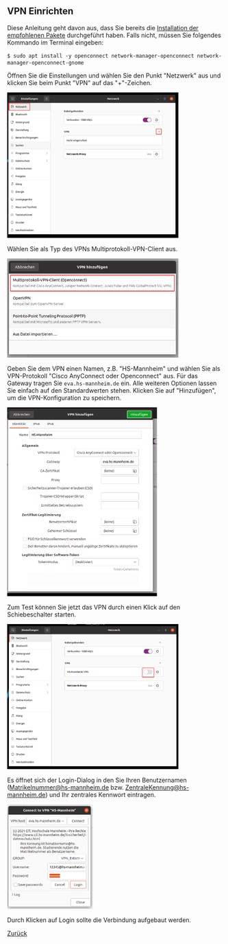 ## VPN Einrichten

Diese Anleitung geht davon aus, dass Sie bereits die [Installation der empfohlenen Pakete](installation-packages.md) durchgeführt haben. Falls nicht, müssen Sie folgendes Kommando im Terminal eingeben:

```console
$ sudo apt install -y openconnect network-manager-openconnect network-manager-openconnect-gnome
```

Öffnen Sie die Einstellungen und wählen Sie den Punkt "Netzwerk" aus und klicken Sie beim Punkt "VPN" auf das "+"-Zeichen.

<img src="img/vpn_1.png" width="400">

Wählen Sie als Typ des VPNs Multiprotokoll-VPN-Client aus.

<img src="img/vpn_2.png" width="400">

Geben Sie dem VPN einen Namen, z.B. "HS-Mannheim" und wählen Sie als VPN-Protokoll "Cisco AnyConnect oder Openconnect" aus. Für das Gateway tragen Sie `eva.hs-mannheim.de` ein. Alle weiteren Optionen lassen Sie einfach auf den Standardwerten stehen. Klicken Sie auf "Hinzufügen", um die VPN-Konfiguration zu speichern.

<img src="img/vpn_3.png" width="350">

Zum Test können Sie jetzt das VPN durch einen Klick auf den Schiebeschalter starten.

<img src="img/vpn_4.png" width="400">

Es öffnet sich der Login-Dialog in den Sie Ihren Benutzernamen (Matrikelnummer@hs-mannheim.de bzw. ZentraleKennung@hs-mannheim.de) und Ihr zentrales Kennwort eintragen.

<img src="img/vpn_5.png" width="200">

Durch Klicken auf Login sollte die Verbindung aufgebaut werden.

[Zurück](readme.md)
